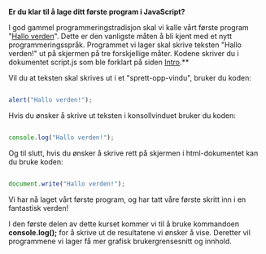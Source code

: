 **Er du klar til å lage ditt første program i JavaScript?**

I god gammel programmeringstradisjon  skal vi kalle vårt første program "[Hallo verden](https://no.wikipedia.org/wiki/Hello,_world)". Dette er den vanligste måten å bli kjent med et nytt programmeringsspråk. Programmet vi lager skal skrive teksten "Hallo verden!" ut på skjermen på tre forskjellige måter. Kodene skriver du i dokumentet script.js som ble forklart på siden [Intro](https://github.com/fagstoff/IT2/blob/master/Fagstoff/Programmering/10-Intro.md).**

Vil du at teksten skal skrives ut i et "sprett-opp-vindu", bruker du koden:
 ``` javascript

alert("Hallo verden!");
```
Hvis du ønsker å skrive ut teksten i konsollvinduet bruker du koden:

``` javascript

console.log("Hallo verden!");
```
Og til slutt, hvis du ønsker å skrive rett på skjermen i html-dokumentet kan du bruke koden:

``` javascript

document.write("Hallo verden!");
```
Vi har nå laget vårt første program, og har tatt våre første skritt inn i en fantastisk verden!

I den første delen av dette kurset kommer vi til å bruke kommandoen **console.log();**  for å skrive ut de resultatene vi ønsker å vise. Deretter vil programmene vi lager få mer grafisk brukergrensesnitt og innhold.
